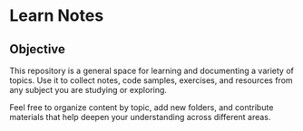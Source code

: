 # Learn Notes

## Objective

This repository is a general space for learning and documenting a variety of topics. Use it to collect notes, code samples, exercises, and resources from any subject you are studying or exploring.

Feel free to organize content by topic, add new folders, and contribute materials that help deepen your understanding across different areas.